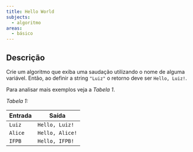 ```yaml
---
title: Hello World
subjects:
  - algoritmo
areas:
  - básico
---
```


## Descrição

Crie um algoritmo que exiba uma saudação utilizando o nome de alguma variável. Então, ao definir a string `"Luiz"` o retorno deve ser `Hello, Luiz!`.

Para analisar mais exemplos veja a _Tabela 1_.

_Tabela 1:_

| Entrada | Saída           |
| ------- | --------------- |
| `Luiz`  | `Hello, Luiz!`  |
| `Alice` | `Hello, Alice!` |
| `IFPB`  | `Hello, IFPB!`  |
